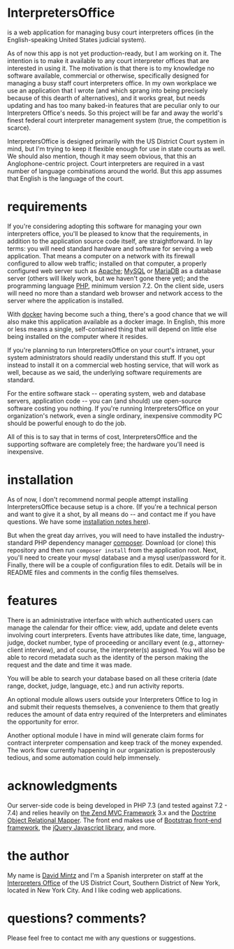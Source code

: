# InterpretersOffice
is a web application for managing busy court interpreters offices (in the English-speaking United States judicial system).

As of now this app is not yet production-ready, but I am working on it. The intention is to make it available to any court interpreter offices that are interested in using it. The motivation is that there is to my knowledge no software available, commercial or otherwise, specifically designed for managing a busy staff court interpreters office. In my own workplace we use an application that I wrote (and which sprang into being precisely because of this dearth of alternatives), and it works great, but needs updating and has too many baked-in features that are peculiar only to our Interpreters Office's needs. So this project will be far and away the world's finest federal court interpreter management system (true, the competition is scarce).

InterpretersOffice is designed primarily with the US District Court system in mind, but I'm trying to keep it flexible enough for use in state courts as well. We should also mention, though it may seem obvious, that this an Anglophone-centric project. Court interpreters are required in a vast number of language combinations around the world. But this app assumes that English is the language of the court.

# requirements

If you're considering adopting this software for managing your own interpreters office,
you'll be pleased to know that the requirements, in addition to the application source code
itself, are straightforward. In lay terms: you will need standard
hardware and software for serving a web application. That means a computer on a network with its firewall
configured to allow web traffic; installed on that computer, a properly configured web
server such as [Apache](https://httpd.apache.org/); [MySQL](https://www.mysql.com/) or [MariaDB](https://mariadb.org/) as a database server (others will likely work, but we haven't gone there yet); and the programming language
[PHP](http://php.net/), minimum version 7.2. On the client side, users will need no more than a
standard web browser and network access to the server where the application is installed.

With [docker](https://www.docker.com/) having become such a thing, there's a good chance
that we will also make this application available as a docker image. In English, this more or less means a single,
self-contained thing that will depend on little else being installed on the computer where it resides.

If you're planning to run InterpretersOffice on your court's intranet, your system administrators
should readily understand this stuff. If you opt instead to install it on a commercial web hosting
service, that will work as well, because as we said, the underlying software requirements are standard.

For the entire software stack -- operating system, web and database servers, application code -- you can (and should)
use open-source software costing you nothing. If you're running InterpretersOffice on your organization's network,
even a single ordinary, inexpensive commodity PC should be powerful enough to do the job.

All of this is to say that in terms of cost, InterpretersOffice and the supporting software are
completely free; the hardware you'll need is inexpensive.


# installation

As of now, I don't recommend normal people attempt installing InterpretersOffice because setup is a chore. (If you're a technical person and want to give it a shot, by all means do -- and contact me if you have questions. We have some [installation notes here](https://github.com/davidmintz/court-interpreters-office/blob/master/doc/INSTALLATION.txt)).

But when the great day arrives, you will need to have installed the industry-standard PHP dependency manager [composer](https://getcomposer.org). Download (or clone) this repository and then run `composer install` from the application root. Next, you'll need to create your mysql database and a mysql user/password for it. Finally, there will be a couple of configuration files to edit. Details will be in README files and comments in the config files themselves.

# features

There is an administrative interface with which authenticated users can manage the calendar for their office: view, add, update and delete events involving court interpreters. Events have attributes like date, time, language, judge, docket number, type of proceeding or ancillary event (e.g., attorney-client interview), and of course, the interpreter(s) assigned. You will also  be able to record metadata such as the identity of the person making the request and the date and time it was made.

You will be able to search your database based on all these criteria (date range, docket, judge, language, etc.) and run activity reports.

An optional module allows users outside your Interpreters Office to log in and submit their requests themselves, a convenience to them that greatly reduces the amount of data entry required of the Interpreters and eliminates the opportunity for error.

Another optional module I have in mind will generate claim forms for contract interpreter compensation and keep track of the money expended. The work flow currently happening in our organization is preposterously tedious, and some automation could help immensely.

# acknowledgments

Our server-side code is being developed in PHP 7.3 (and tested against 7.2 - 7.4) and relies heavily on [the Zend MVC Framework](http://framework.zend.com/) 3.x and the [Doctrine Object Relational Mapper](http://www.doctrine-project.org/projects/orm.html). The  front end makes use of [Bootstrap front-end framework](http://getbootstrap.com/), the [jQuery Javascript library](http://jquery.com/), and more.

# the author

My name is [David Mintz](https://davidmintz.org) and I'm a Spanish interpreter on staff at the [Interpreters Office](https://sdnyinterpreters.org/) of the US District Court, Southern District of New York, located in New York City. And I like coding web applications.

# questions? comments?

Please feel free to contact me with any questions or suggestions.
